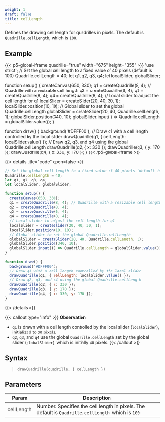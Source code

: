 ```yaml
---
weight: 1  
draft: false  
title: cellLength
---
```


Defines the drawing cell length for quadrilles in pixels. The default is `Quadrille.cellLength`, which is `100`.

## Example

{{< p5-global-iframe quadrille="true" width="675" height="355" >}}
'use strict';
// Set the global cell length to a fixed value of 40 pixels (default is 100)
Quadrille.cellLength = 40;
let q1, q2, q3, q4;
let localSlider, globalSlider;

function setup() {
  createCanvas(650, 330);
  q1 = createQuadrille(8, 4); // Quadrille with a resizable cell length
  q2 = createQuadrille(8, 4);
  q3 = createQuadrille(8, 4);
  q4 = createQuadrille(8, 4);
  // Local slider to adjust the cell length for q1
  localSlider = createSlider(20, 40, 30, 1);
  localSlider.position(10, 10);
  // Global slider to set the global Quadrille.cellLength
  globalSlider = createSlider(20, 40, Quadrille.cellLength, 1);
  globalSlider.position(340, 10);
  globalSlider.input(() => Quadrille.cellLength = globalSlider.value());
}

function draw() {
  background('#DFFF00');
  // Draw q1 with a cell length controlled by the local slider
  drawQuadrille(q1, { cellLength: localSlider.value() });
  // Draw q2, q3, and q4 using the global Quadrille.cellLength
  drawQuadrille(q2, { x: 330 });
  drawQuadrille(q3, { y: 170 });
  drawQuadrille(q4, { x: 330, y: 170 });
}
{{< /p5-global-iframe >}}

{{< details title="code" open=false >}}
```js
// Set the global cell length to a fixed value of 40 pixels (default is 100)
Quadrille.cellLength = 40;
let q1, q2, q3, q4;
let localSlider, globalSlider;

function setup() {
  createCanvas(650, 330);
  q1 = createQuadrille(8, 4); // Quadrille with a resizable cell length
  q2 = createQuadrille(8, 4);
  q3 = createQuadrille(8, 4);
  q4 = createQuadrille(8, 4);
  // Local slider to adjust the cell length for q1
  localSlider = createSlider(20, 40, 30, 1);
  localSlider.position(10, 10);
  // Global slider to set the global Quadrille.cellLength
  globalSlider = createSlider(20, 40, Quadrille.cellLength, 1);
  globalSlider.position(340, 10);
  globalSlider.input(() => Quadrille.cellLength = globalSlider.value());
}

function draw() {
  background('#DFFF00');
  // Draw q1 with a cell length controlled by the local slider
  drawQuadrille(q1, { cellLength: localSlider.value() });
  // Draw q2, q3, and q4 using the global Quadrille.cellLength
  drawQuadrille(q2, { x: 330 });
  drawQuadrille(q3, { y: 170 });
  drawQuadrille(q4, { x: 330, y: 170 });
}
```
{{< /details >}}

{{< callout type="info" >}}
**Observation**  
- `q1` is drawn with a cell length controlled by the local slider (`localSlider`), initialized to `30` pixels.  
- `q2`, `q3`, and `q4` use the global `Quadrille.cellLength` set by the global slider (`globalSlider`), which is initially `40` pixels.
{{< /callout >}}

## Syntax

> `drawQuadrille(quadrille, { cellLength })`

## Parameters

| Param      | Description                                                                                 |
|------------|---------------------------------------------------------------------------------------------|
| cellLength | Number: Specifies the cell length in pixels. The default is `Quadrille.cellLength`, which is `100` |